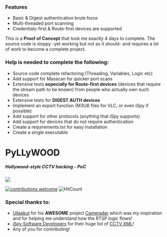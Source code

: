 ### Features

- Basic & Digest authentication brute force
- Multi-threaded port scanning
- Credentials-first & Route-first devices are supported


This is a **Proof of Concept** that took me exactly 4 days to complete. The source code is sloppy -yet working but not as it should- and requires a lot of work to become a complete project.

### Help is needed to complete the following:

- Source code complete refactoring (Threading, Variables, Logic etc)
- Add support for Masscan for quicker port scans
- Extensive tests **especially for Route-first devices** (devices that require the stream path to be known) from people who actually own such devices
- Extensive tests for **DIGEST AUTH devices**
- Implement an export function (M3U8 files for VLC, or even iSpy if possible)
- Add support for other protocols (anything that iSpy supports)
- Add support for devices that do not require authentication
- Create a requirements.txt for easy installation
- Create a single executable


# PyLLyWOOD
##### Hollywood-style CCTV hacking - PoC


![](https://i.ibb.co/4g7ghfg/Pyllywood.png)


[![contributions welcome](https://img.shields.io/badge/contributions-welcome-brightgreen.svg?style=flat)](https://github.com/analyserdmz/Pyllywood/issues) ![HitCount](http://hits.dwyl.com/analyserdmz/Pyllywood.svg)

### Special thanks to:

- [Ullaakut](https://github.com/Ullaakut) for his **AWESOME** project [Cameradar](https://github.com/Ullaakut/cameradar) which was my inspiration and for helping me understand how the RTSP logic flows!
- [iSpy Software Developers](https://github.com/ispysoftware) for their huge list of [CCTV XML](https://raw.githubusercontent.com/ispysoftware/iSpy/master/XML/Sources.xml)!
- Any of you for contributing!
